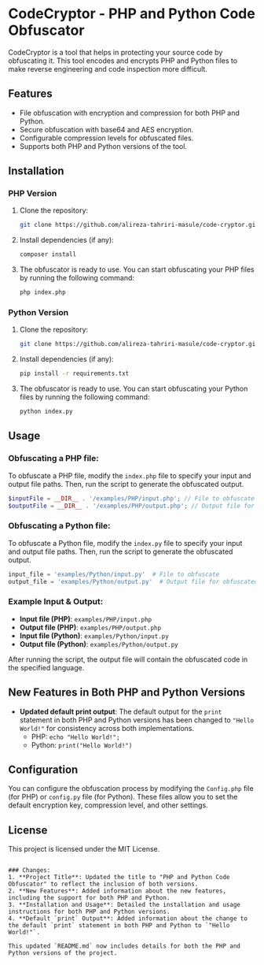 # CodeCryptor - PHP and Python Code Obfuscator

CodeCryptor is a tool that helps in protecting your source code by obfuscating it. This tool encodes and encrypts PHP and Python files to make reverse engineering and code inspection more difficult.

## Features
- File obfuscation with encryption and compression for both PHP and Python.
- Secure obfuscation with base64 and AES encryption.
- Configurable compression levels for obfuscated files.
- Supports both PHP and Python versions of the tool.

## Installation

### PHP Version
1. Clone the repository:
   ```bash
   git clone https://github.com/alireza-tahriri-masule/code-cryptor.git
   ```

2. Install dependencies (if any):
   ```bash
   composer install
   ```

3. The obfuscator is ready to use. You can start obfuscating your PHP files by running the following command:
   ```bash
   php index.php
   ```

### Python Version
1. Clone the repository:
   ```bash
   git clone https://github.com/alireza-tahriri-masule/code-cryptor.git
   ```

2. Install dependencies (if any):
   ```bash
   pip install -r requirements.txt
   ```

3. The obfuscator is ready to use. You can start obfuscating your Python files by running the following command:
   ```bash
   python index.py
   ```

## Usage

### Obfuscating a PHP file:
To obfuscate a PHP file, modify the `index.php` file to specify your input and output file paths. Then, run the script to generate the obfuscated output.

```php
$inputFile = __DIR__ . '/examples/PHP/input.php'; // File to obfuscate
$outputFile = __DIR__ . '/examples/PHP/output.php'; // Output file for obfuscated code
```

### Obfuscating a Python file:
To obfuscate a Python file, modify the `index.py` file to specify your input and output file paths. Then, run the script to generate the obfuscated output.

```python
input_file = 'examples/Python/input.py'  # File to obfuscate
output_file = 'examples/Python/output.py'  # Output file for obfuscated code
```

### Example Input & Output:
- **Input file (PHP)**: `examples/PHP/input.php`
- **Output file (PHP)**: `examples/PHP/output.php`
- **Input file (Python)**: `examples/Python/input.py`
- **Output file (Python)**: `examples/Python/output.py`

After running the script, the output file will contain the obfuscated code in the specified language.

## New Features in Both PHP and Python Versions
- **Updated default print output**: The default output for the `print` statement in both PHP and Python versions has been changed to `"Hello World!"` for consistency across both implementations.
  - PHP: `echo "Hello World!";`
  - Python: `print("Hello World!")`

## Configuration
You can configure the obfuscation process by modifying the `Config.php` file (for PHP) or `config.py` file (for Python). These files allow you to set the default encryption key, compression level, and other settings.

## License
This project is licensed under the MIT License.
```

### Changes:
1. **Project Title**: Updated the title to "PHP and Python Code Obfuscator" to reflect the inclusion of both versions.
2. **New Features**: Added information about the new features, including the support for both PHP and Python.
3. **Installation and Usage**: Detailed the installation and usage instructions for both PHP and Python versions.
4. **Default `print` Output**: Added information about the change to the default `print` statement in both PHP and Python to `"Hello World!"`.

This updated `README.md` now includes details for both the PHP and Python versions of the project.